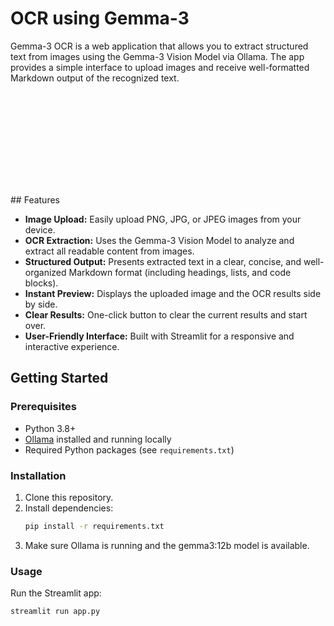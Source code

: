 # OCR using Gemma-3

Gemma-3 OCR is a web application that allows you to extract structured text from images using the Gemma-3 Vision Model via Ollama. The app provides a simple interface to upload images and receive well-formatted Markdown output of the recognized text.

<figure class="video_container">
  <iframe src="C:\AI\Gemma-3_OCR\Demo.mp4" frameborder="0" allowfullscreen="true"> 
</iframe>
</figure>
## Features

- **Image Upload:** Easily upload PNG, JPG, or JPEG images from your device.
- **OCR Extraction:** Uses the Gemma-3 Vision Model to analyze and extract all readable content from images.
- **Structured Output:** Presents extracted text in a clear, concise, and well-organized Markdown format (including headings, lists, and code blocks).
- **Instant Preview:** Displays the uploaded image and the OCR results side by side.
- **Clear Results:** One-click button to clear the current results and start over.
- **User-Friendly Interface:** Built with Streamlit for a responsive and interactive experience.

## Getting Started

### Prerequisites

- Python 3.8+
- [Ollama](https://ollama.com/) installed and running locally
- Required Python packages (see `requirements.txt`)

### Installation

1. Clone this repository.
2. Install dependencies:
   ```sh
   pip install -r requirements.txt
3. Make sure Ollama is running and the gemma3:12b model is available.

### Usage
Run the Streamlit app:
```sh
streamlit run app.py
